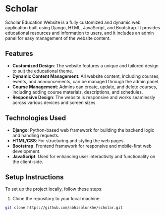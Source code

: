 # Scholar

Scholar Education Website is a fully customized and dynamic web application built using Django, HTML, JavaScript, and Bootstrap. It provides educational resources and information to users, and it includes an admin panel for easy management of the website content.

## Features

- **Customized Design**: The website features a unique and tailored design to suit the educational theme.
- **Dynamic Content Management**: All website content, including courses, events, and announcements, can be managed through the admin panel.
- **Course Management**: Admins can create, update, and delete courses, including adding course materials, descriptions, and schedules.
- **Responsive Design**: The website is responsive and works seamlessly across various devices and screen sizes.

## Technologies Used

- **Django**: Python-based web framework for building the backend logic and handling requests.
- **HTML/CSS**: For structuring and styling the web pages.
- **Bootstrap**: Frontend framework for responsive and mobile-first web development.
- **JavaScript**: Used for enhancing user interactivity and functionality on the client-side.

## Setup Instructions

To set up the project locally, follow these steps:

1. Clone the repository to your local machine:

```bash
git clone https://github.com/abhisalunkhe/scholar.git
